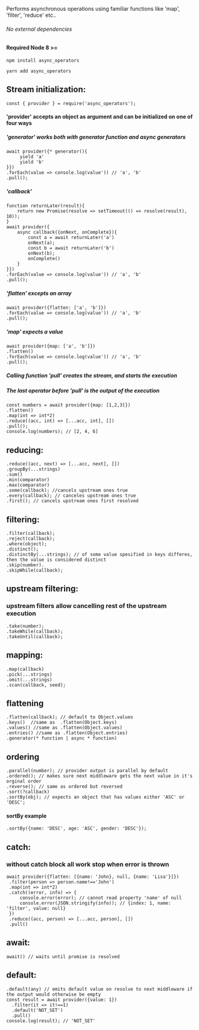 Performs asynchronous operations using
familiar functions like 'map', 'filter', 'reduce' etc..

###### No external dependencies
#### Required Node 8 >=
 
```npm install async_operators```

```yarn add async_operators```

## Stream initialization:
```
const { provider } = require('async_operators');
```

#### 'provider' accepts an object as argument and can be initialized on one of four ways 
##### 'generator' works both with generator function and async generators
```
await provider({* generator(){
     yield 'a'
     yield 'b'
}})
.forEach(value => console.log(value')) // 'a', 'b'
.pull();
```
##### 'callback'
```
function returnLater(result){
    return new Promise(resolve => setTimeout(() => resolve(result),  10));
}
await provider({
    async callback({onNext, onComplete}){
        const a = await returnLater('a')
        onNext(a);
        const b = await returnLater('b')
        onNext(b);
        onComplete()
    }
}})
.forEach(value => console.log(value')) // 'a', 'b'
.pull();
```
##### 'flatten' excepts an array
```
await provider({flatten: ['a', 'b']})
.forEach(value => console.log(value')) // 'a', 'b'
.pull();
```
##### 'map' expects a value
```
await provider({map: ['a', 'b']})
.flatten()
.forEach(value => console.log(value')) // 'a', 'b'
.pull();
```

##### Calling function 'pull' creates the stream, and starts the execution
##### The last operator before 'pull' is the output of the execution
```
const numbers = await provider({map: [1,2,3]})
.flatten()
.map(int => int*2)
.reduce((acc, int) => [...acc, int], [])
.pull();
console.log(numbers); // [2, 4, 6]
```
## reducing:
```
.reduce((acc, next) => [...acc, next], [])
.groupBy(...strings)
.sum()
.min(comparator)
.max(comparator)
.some(callback); //cancels upstream ones true
.every(callback); // canceles upstream ones true
.first(); // cancels upstream ones first resolved
```
## filtering:
```
.filter(callback); 
.reject(callback);
.where(object);
.distinct();
.distinctBy(...strings); // of some value spesified in keys differes, then the value is considered distinct
.skip(number).
.skipWhile(callback); 
```

## upstream filtering:
### upstream filters allow cancelling rest of the upstream execution
```
.take(number);
.takeWhile(callback); 
.takeUntil(callback);
```
## mapping:
```
.map(callback)
.pick(...strings)
.omit(...strings)
.scan(callback, seed);
```
## flattening
```
.flatten(callback); // default to Object.values
.keys()  //same as  .flatten(Object.keys)
.values() //same as .flatten(Object.values)
.entries() //same as .flatten(Object.entries)
.generator(* function | async * function)
```
## ordering
```
.parallel(number); // provider output is parallel by default
.ordered(); // makes sure next middleware gets the next value in it's orginal order
.reverse(); // same as ordered but reversed
.sort(?callback)
.sortBy(obj); // expects an object that has values either 'ASC' or 'DESC';
```
#### sortBy example
```
.sortBy({name: 'DESC', age: 'ASC', gender: 'DESC'});
```

## catch:
### without catch block all work stop when error is thrown
```
await provider({flatten: [{name: 'John}, null, {name: 'Lisa'}]})
 .filter(person => person.name!=='John')
 .map(int => int*2)
 .catch((error, info) => {
     console.error(error); // cannot read property 'name' of null
     console.error(JSON.stringify(info)); // {index: 1, name: 'filter', value: null}
 })
 .reduce((acc, person) => [...acc, person], [])
 .pull()
```
## await:
```
await() // waits until promise is resolved

```
## default:
```
.default(any) // emits default value on resolve to next middleware if the output would otherwise be empty
const result = await provider({value: 1})
  .filter(it => it!==1)
  .default('NOT_SET')
  .pull()
console.log(result); // 'NOT_SET' 
```
